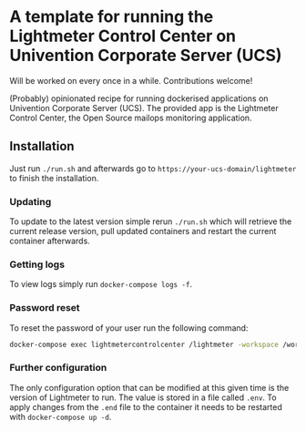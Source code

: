# A template for running the Lightmeter Control Center on Univention Corporate Server (UCS)

Will be worked on every once in a while. Contributions welcome!

(Probably) opinionated recipe for running dockerised applications on Univention Corporate Server (UCS). The provided app is the Lightmeter Control Center, the Open Source mailops monitoring application.

## Installation

Just run `./run.sh` and afterwards go to `https://your-ucs-domain/lightmeter` to finish the installation.

### Updating

To update to the latest version simple rerun `./run.sh` which will retrieve the current release version, pull updated containers and restart the current container afterwards.

### Getting logs

To view logs simply run `docker-compose logs -f`.

### Password reset

To reset the password of your user run the following command:

```bash
docker-compose exec lightmetercontrolcenter /lightmeter -workspace /workspace -email_reset 'you@email.com' -password 'new-password'
```

### Further configuration

The only configuration option that can be modified at this given time is the version of Lightmeter to run. The value is stored in a file called `.env`. To apply changes from the `.end` file to the container it needs to be restarted with `docker-compose up -d`.
